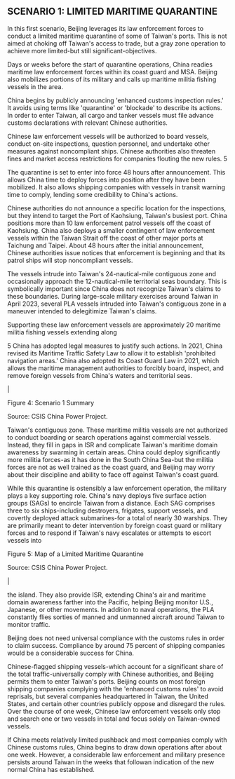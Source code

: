 ## SCENARIO 1: LIMITED MARITIME QUARANTINE

In this first scenario, Beijing leverages its law enforcement forces to conduct a limited maritime quarantine of some of Taiwan's ports. This is not aimed at choking off Taiwan's access to trade, but a gray zone operation to achieve more limited-but still significant-objectives.

Days or weeks before the start of quarantine operations, China readies maritime law enforcement forces within its coast guard and MSA. Beijing also mobilizes portions of its military and calls up maritime militia fishing vessels in the area.

China begins by publicly announcing 'enhanced customs inspection rules.' It avoids using terms like 'quarantine' or 'blockade' to describe its actions. In order to enter Taiwan, all cargo and tanker vessels must file advance customs declarations with relevant Chinese authorities.

Chinese law enforcement vessels will be authorized to board vessels, conduct on-site inspections, question personnel, and undertake other measures against noncompliant ships. Chinese authorities also threaten fines and market access restrictions for companies flouting the new rules. 5

The quarantine is set to enter into force 48 hours after announcement. This allows China time to deploy forces into position after they have been mobilized. It also allows shipping companies with vessels in transit warning time to comply, lending some credibility to China's actions.

Chinese authorities do not announce a specific location for the inspections, but they intend to target the Port of Kaohsiung, Taiwan's busiest port. China positions more than 10 law enforcement patrol vessels off the coast of Kaohsiung. China also deploys a smaller contingent of law enforcement vessels within the Taiwan Strait off the coast of other major ports at Taichung and Taipei. About 48 hours after the initial announcement, Chinese authorities issue notices that enforcement is beginning and that its patrol ships will stop noncompliant vessels.

The vessels intrude into Taiwan's 24-nautical-mile contiguous zone and occasionally approach the 12-nautical-mile territorial seas boundary. This is symbolically important since China does not recognize Taiwan's claims to these boundaries. During large-scale military exercises around Taiwan in April 2023, several PLA vessels intruded into Taiwan's contiguous zone in a maneuver intended to delegitimize Taiwan's claims.

Supporting these law enforcement vessels are approximately 20 maritime militia fishing vessels extending along

5 China has adopted legal measures to justify such actions. In 2021, China revised its Maritime Traffic Safety Law to allow it to establish 'prohibited navigation areas.' China also adopted its Coast Guard Law in 2021, which allows the maritime management authorities to forcibly board, inspect, and remove foreign vessels from China's waters and territorial seas.

|

Figure 4: Scenario 1 Summary

<!-- image -->

Source: CSIS China Power Project.

Taiwan's contiguous zone. These maritime militia vessels are not authorized to conduct boarding or search operations against commercial vessels. Instead, they fill in gaps in ISR and complicate Taiwan's maritime domain awareness by swarming in certain areas. China could deploy significantly more militia forces-as it has done in the South China Sea-but the militia forces are not as well trained as the coast guard, and Beijing may worry about their discipline and ability to face off against Taiwan's coast guard.

While this quarantine is ostensibly a law enforcement operation, the military plays a key supporting role. China's navy deploys five surface action groups (SAGs) to encircle Taiwan from a distance. Each SAG comprises three to six ships-including destroyers, frigates, support vessels, and covertly deployed attack submarines-for a total of nearly 30 warships. They are primarily meant to deter intervention by foreign coast guard or military forces and to respond if Taiwan's navy escalates or attempts to escort vessels into

Figure 5: Map of a Limited Maritime Quarantine

<!-- image -->

Source: CSIS China Power Project.

|

the island. They also provide ISR, extending China's air and maritime domain awareness farther into the Pacific, helping Beijing monitor U.S., Japanese, or other movements. In addition to naval operations, the PLA constantly flies sorties of manned and unmanned aircraft around Taiwan to monitor traffic.

Beijing does not need universal compliance with the customs rules in order to claim success. Compliance by around 75 percent of shipping companies would be a considerable success for China.

Chinese-flagged shipping vessels-which account for a significant share of the total traffic-universally comply with Chinese authorities, and Beijing permits them to enter Taiwan's ports. Beijing counts on most foreign shipping companies complying with the 'enhanced customs rules' to avoid reprisals, but several companies headquartered in Taiwan, the United States, and certain other countries publicly oppose and disregard the rules. Over the course of one week, Chinese law enforcement vessels only stop and search one or two vessels in total and focus solely on Taiwan-owned vessels.

If China meets relatively limited pushback and most companies comply with Chinese customs rules, China begins to draw down operations after about one week. However, a considerable law enforcement and military presence persists around Taiwan in the weeks that followan indication of the new normal China has established.
